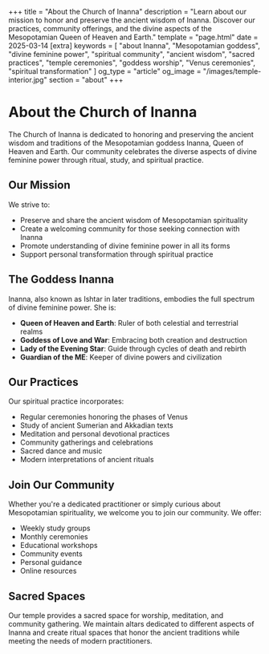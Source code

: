 +++
title = "About the Church of Inanna"
description = "Learn about our mission to honor and preserve the ancient wisdom of Inanna. Discover our practices, community offerings, and the divine aspects of the Mesopotamian Queen of Heaven and Earth."
template = "page.html"
date = 2025-03-14
[extra]
keywords = [
    "about Inanna",
    "Mesopotamian goddess",
    "divine feminine power",
    "spiritual community",
    "ancient wisdom",
    "sacred practices",
    "temple ceremonies",
    "goddess worship",
    "Venus ceremonies",
    "spiritual transformation"
]
og_type = "article"
og_image = "/images/temple-interior.jpg"
section = "about"
+++

# About the Church of Inanna

The Church of Inanna is dedicated to honoring and preserving the ancient wisdom and traditions of the Mesopotamian goddess Inanna, Queen of Heaven and Earth. Our community celebrates the diverse aspects of divine feminine power through ritual, study, and spiritual practice.

## Our Mission

We strive to:
- Preserve and share the ancient wisdom of Mesopotamian spirituality
- Create a welcoming community for those seeking connection with Inanna
- Promote understanding of divine feminine power in all its forms
- Support personal transformation through spiritual practice

## The Goddess Inanna

Inanna, also known as Ishtar in later traditions, embodies the full spectrum of divine feminine power. She is:

- **Queen of Heaven and Earth**: Ruler of both celestial and terrestrial realms
- **Goddess of Love and War**: Embracing both creation and destruction
- **Lady of the Evening Star**: Guide through cycles of death and rebirth
- **Guardian of the ME**: Keeper of divine powers and civilization

## Our Practices

Our spiritual practice incorporates:

- Regular ceremonies honoring the phases of Venus
- Study of ancient Sumerian and Akkadian texts
- Meditation and personal devotional practices
- Community gatherings and celebrations
- Sacred dance and music
- Modern interpretations of ancient rituals

## Join Our Community

Whether you're a dedicated practitioner or simply curious about Mesopotamian spirituality, we welcome you to join our community. We offer:

- Weekly study groups
- Monthly ceremonies
- Educational workshops
- Community events
- Personal guidance
- Online resources

## Sacred Spaces

Our temple provides a sacred space for worship, meditation, and community gathering. We maintain altars dedicated to different aspects of Inanna and create ritual spaces that honor the ancient traditions while meeting the needs of modern practitioners. 
